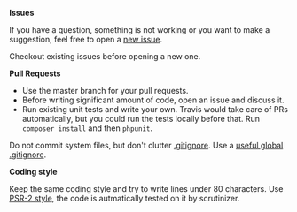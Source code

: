 __Issues__

If you have a question, something is not working or you want to make a suggestion, feel free to open a [new issue](https://github.com/spiderling-php/selenium-driver/issues/new).

Checkout existing issues before opening a new one.

__Pull Requests__

 * Use the master branch for your pull requests.
 * Before writing significant amount of code, open an issue and discuss it.
 * Run existing unit tests and write your own. Travis would take care of PRs automatically, but you could run the tests locally before that. Run `composer install` and then `phpunit`.

Do not commit system files, but don't clutter [.gitignore](.gitignore). Use a [useful global .gitignore](https://help.github.com/articles/ignoring-files#global-gitignore).

__Coding style__

Keep the same coding style and try to write lines under 80 characters.
Use [PSR-2 style](https://github.com/php-fig/fig-standards/blob/master/accepted/PSR-2-coding-style-guide.md), the code is autmatically tested on it by scrutinizer.
